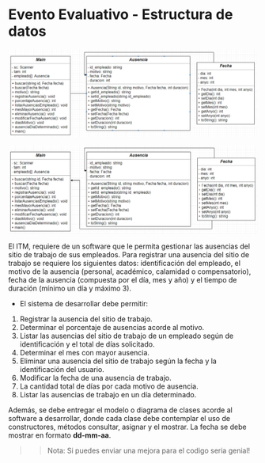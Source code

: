 # Evento Evaluativo - Estructura de datos

![Ausencia](Ausencia.PNG)

![AusenciaITM](AusenciaITM.PNG)

El ITM, requiere de un software que le permita gestionar las ausencias del sitio de trabajo de sus empleados. Para registrar una ausencia del sitio de trabajo se requiere los siguientes datos: identificación del empleado, el motivo de la ausencia (personal, académico, calamidad o compensatorio), fecha de la ausencia (compuesta por el día, mes y año) y el tiempo de duración (mínimo un día y máximo 3).

- El sistema de desarrollar debe permitir:

1. Registrar la ausencia del sitio de trabajo.
2. Determinar el porcentaje de ausencias acorde al motivo.
3. Listar las ausencias del sitio de trabajo de un empleado según de identificación y el total de días solicitado.
4. Determinar el mes con mayor ausencia.
5. Eliminar una ausencia del sitio de trabajo según la fecha y la identificación del usuario.
6. Modificar la fecha de una ausencia de trabajo.
7. La cantidad total de días por cada motivo de ausencia.
8. Listar las ausencias de trabajo en un día determinado.

Además, se debe entregar el modelo o diagrama de clases acorde al software a desarrollar, donde cada clase debe contemplar el uso de constructores, métodos consultar, asignar y el mostrar. La fecha se debe mostrar en formato **dd-mm-aa**.

>> Nota: Si puedes enviar una mejora para el codigo seria genial!
